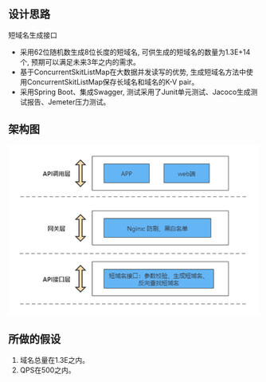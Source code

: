 ## 设计思路

短域名生成接口

* 采用62位随机数生成8位长度的短域名, 可供生成的短域名的数量为1.3E+14个, 预期可以满足未来3年之内的需求。
* 基于ConcurrentSkitListMap在大数据并发读写的优势, 生成短域名方法中使用ConcurrentSkitListMap保存长域名和域名的K-V pair。
* 采用Spring Boot、集成Swagger, 测试采用了Junit单元测试、Jacoco生成测试报告、Jemeter压力测试。

## 架构图
<img src="./src/main/resources/static/短域名应用架构图.png"/>

## 所做的假设
1.  域名总量在1.3E之内。
2.  QPS在500之内。 

